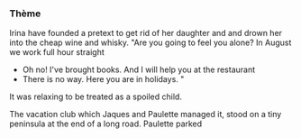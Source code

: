 ### Thème
Irina have founded a pretext to get rid of her daughter and and drown her into the cheap wine and whisky. 
"Are you going to feel you alone? In August we work full hour straight
- Oh no! I've brought books. And I will help you at the restaurant
- There is no way. Here you are in holidays.
"

It was relaxing to be treated as a spoiled child. 

The vacation club which Jaques and Paulette managed it, stood on a tiny peninsula at the end of a long road. Paulette parked 